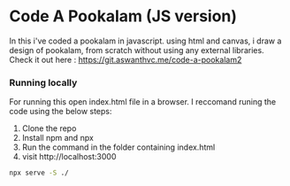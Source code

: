 # Code A Pookalam (JS version)

In this i've coded a pookalam in javascript. using html and canvas, i draw a design of pookalam, from scratch without using any external libraries.
Check it out here : https://git.aswanthvc.me/code-a-pookalam2

### Running locally
For running this open index.html file in a browser.
I reccomand runing the code using the below steps:
1. Clone the repo
2. Install npm and npx
3. Run the command in the folder containing index.html
4. visit http://localhost:3000

```bash
npx serve -S ./
```

